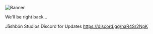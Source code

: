 ![Banner](/Jashbon-Studios.github.io/docs/assets/3EF8E5DB-254B-4B1A-81D5-83D70FA57951.jpg)

We'll be right back...

Jåshbön Studios Discord for Updates
https://discord.gg/haR4Sr2NpK

